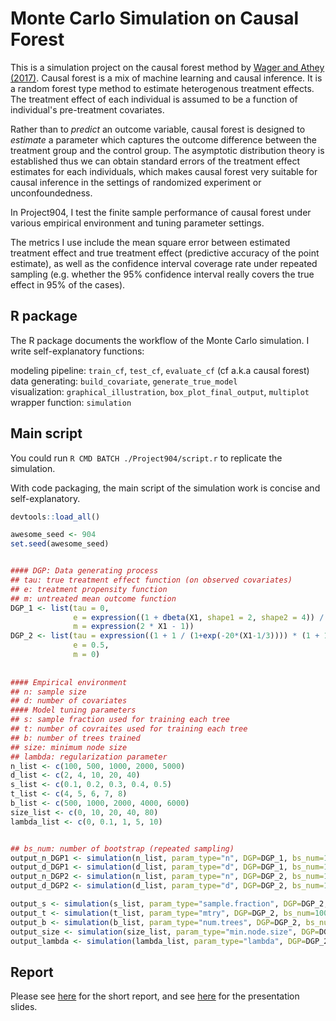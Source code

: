 # Monte Carlo Simulation on Causal Forest
This is a simulation project on the causal forest method by [Wager and Athey (2017)](https://arxiv.org/pdf/1510.04342.pdf). Causal forest is a mix of machine learning and causal inference. It is a random forest type method to estimate heterogenous treatment effects. The treatment effect of each individual is assumed to be a function of individual's pre-treatment covariates. 

Rather than to *predict* an outcome variable, causal forest is designed to *estimate* a parameter which captures the outcome difference between the treatment group and the control group. The asymptotic distribution theory is established thus we can obtain standard errors of the treatment effect estimates for each individuals, which makes causal forest very suitable for causal inference in the settings of randomized experiment or unconfoundedness. 

In Project904, I test the finite sample performance of causal forest under various empirical environment and tuning parameter settings.

The metrics I use include the mean square error between estimated treatment effect and true treatment effect (predictive accuracy of the point estimate), as well as the confidence interval coverage rate under repeated sampling (e.g. whether the 95% confidence interval really covers the true effect in 95% of the cases). 


## R package
The R package documents the workflow of the Monte Carlo simulation. I write self-explanatory functions:

modeling pipeline: ```train_cf```,  ```test_cf```, ```evaluate_cf``` (cf a.k.a causal forest) \
data generating: ```build_covariate```, ```generate_true_model``` \
visualization: ```graphical_illustration```, ```box_plot_final_output```, ```multiplot``` \
wrapper function: ```simulation``` 


## Main script
You could run 
```R CMD BATCH ./Project904/script.r```
to replicate the simulation.

With code packaging, the main script of the simulation work is concise and self-explanatory.

```R
devtools::load_all()

awesome_seed <- 904
set.seed(awesome_seed)


#### DGP: Data generating process
## tau: true treatment effect function (on observed covariates)
## e: treatment propensity function
## m: untreated mean outcome function
DGP_1 <- list(tau = 0,
              e = expression((1 + dbeta(X1, shape1 = 2, shape2 = 4)) / 4),
              m = expression(2 * X1 - 1))
DGP_2 <- list(tau = expression((1 + 1 / (1+exp(-20*(X1-1/3)))) * (1 + 1 / (1+exp(-20*(X2-1/3))))),
              e = 0.5, 
              m = 0)
              
             
#### Empirical environment 
## n: sample size
## d: number of covariates
#### Model tuning parameters
## s: sample fraction used for training each tree
## t: number of covraites used for training each tree
## b: number of trees trained
## size: minimum node size
## lambda: regularization parameter
n_list <- c(100, 500, 1000, 2000, 5000)
d_list <- c(2, 4, 10, 20, 40)
s_list <- c(0.1, 0.2, 0.3, 0.4, 0.5)
t_list <- c(4, 5, 6, 7, 8)
b_list <- c(500, 1000, 2000, 4000, 6000)
size_list <- c(0, 10, 20, 40, 80)
lambda_list <- c(0, 0.1, 1, 5, 10)


## bs_num: number of bootstrap (repeated sampling)
output_n_DGP1 <- simulation(n_list, param_type="n", DGP=DGP_1, bs_num=100, file_name="output_n_DGP1")
output_d_DGP1 <- simulation(d_list, param_type="d", DGP=DGP_1, bs_num=100, file_name="output_d_DGP1")
output_n_DGP2 <- simulation(n_list, param_type="n", DGP=DGP_2, bs_num=100, file_name="output_n_DGP2")
output_d_DGP2 <- simulation(d_list, param_type="d", DGP=DGP_2, bs_num=100, file_name="output_d_DGP2")

output_s <- simulation(s_list, param_type="sample.fraction", DGP=DGP_2, bs_num=100, file_name="output_s")
output_t <- simulation(t_list, param_type="mtry", DGP=DGP_2, bs_num=100, file_name="output_t")
output_b <- simulation(b_list, param_type="num.trees", DGP=DGP_2, bs_num=100, file_name="output_b")
output_size <- simulation(size_list, param_type="min.node.size", DGP=DGP_2, bs_num=100, file_name="output_size")
output_lambda <- simulation(lambda_list, param_type="lambda", DGP=DGP_2, bs_num=100, file_name="output_lambda")
```

## Report
Please see [here](https://github.com/JiachengHe/Project904/blob/master/paper/paper.pdf) for the short report, and see [here](https://github.com/JiachengHe/Project904/blob/master/Slide/slide.pdf) for the presentation slides.
